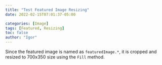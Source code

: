 ```yaml
---
title: "Test Featured Image Resizing"
date: 2022-02-15T07:01:37-05:00

categories: [Image]
tags: [Featured, Resizing]
toc: false
author: "Igor"
---
```


Since the featured image is named as `featuredImage.*`, it is cropped and resized to 700x350 size using the `Fill` method.

<!--more-->

